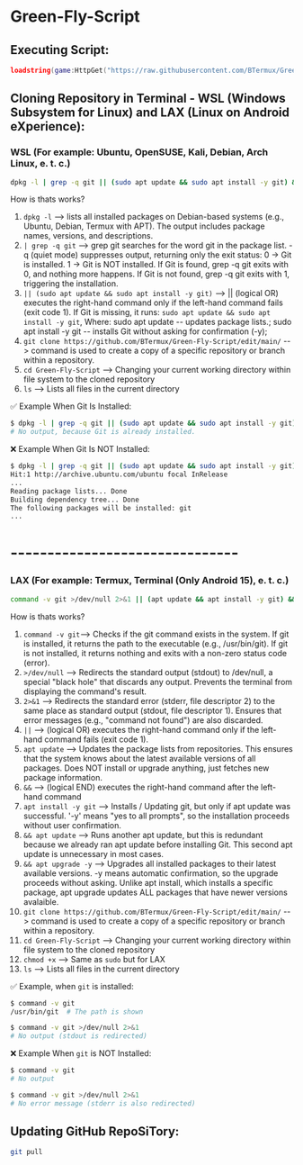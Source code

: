 # Green-Fly-Script
## Executing Script:
```lua
loadstring(game:HttpGet("https://raw.githubusercontent.com/BTermux/Green-Fly-Script/refs/heads/main/main_script.lua",true))()
```

## Cloning Repository in Terminal - WSL (Windows Subsystem for Linux) and LAX (Linux on Android eXperience):
### WSL (For example: Ubuntu, OpenSUSE, Kali, Debian, Arch Linux, e. t. c.)
```bash
dpkg -l | grep -q git || (sudo apt update && sudo apt install -y git) && sudo apt update && sudo apt upgrade -y && git clone https://github.com/BTermux/Green-Fly-Script.git && cd Green-Fly-Script && ls
```
How is thats works?
1. ```dpkg -l``` --> lists all installed packages on Debian-based systems (e.g., Ubuntu, Debian, Termux with APT). The output includes package names, versions, and descriptions.
2. ```| grep -q git``` --> grep git searches for the word git in the package list. -q (quiet mode) suppresses output, returning only the exit status: 0 → Git is installed. 1 → Git is NOT installed. If Git is found, grep -q git exits with 0, and nothing more happens. If Git is not found, grep -q git exits with 1, triggering the installation.
3. ```|| (sudo apt update && sudo apt install -y git)``` --> || (logical OR) executes the right-hand command only if the left-hand command fails (exit code 1).
If Git is missing, it runs: 
```sudo apt update && sudo apt install -y git```, Where: sudo apt update -- updates package lists.; sudo apt install -y git -- installs Git without asking for confirmation (-y);
4. ```git clone https://github.com/BTermux/Green-Fly-Script/edit/main/``` --> command is used to create a copy of a specific repository or branch within a repository.
5. ```cd Green-Fly-Script``` --> Changing your current working directory within file system to the cloned repository
6. ```ls``` --> Lists all files in the current directory

✅ Example When Git Is Installed:
```bash
$ dpkg -l | grep -q git || (sudo apt update && sudo apt install -y git)
# No output, because Git is already installed.
```
❌ Example When Git Is NOT Installed:
```bash
$ dpkg -l | grep -q git || (sudo apt update && sudo apt install -y git)
Hit:1 http://archive.ubuntu.com/ubuntu focal InRelease
...
Reading package lists... Done
Building dependency tree... Done
The following packages will be installed: git
...
```

# -------------------------------

### LAX (For example: Termux, Terminal (Only Android 15), e. t. c.)
```bash
command -v git >/dev/null 2>&1 || (apt update && apt install -y git) && apt update && apt upgrade -y && git clone https://github.com/BTermux/Green-Fly-Script.git && cd Green-Fly-Script && chmod +x * && ls
```
How is thats works?
1. ```command -v git```--> Checks if the git command exists in the system. If git is installed, it returns the path to the executable (e.g., /usr/bin/git). If git is not installed, it returns nothing and exits with a non-zero status code (error).
2. ```>/dev/null``` --> Redirects the standard output (stdout) to /dev/null, a special "black hole" that discards any output. Prevents the terminal from displaying the command's result.
3. ```2>&1``` --> Redirects the standard error (stderr, file descriptor 2) to the same place as standard output (stdout, file descriptor 1). Ensures that error messages (e.g., "command not found") are also discarded.
4. ```||``` --> (logical OR) executes the right-hand command only if the left-hand command fails (exit code 1).
5. ```apt update``` --> Updates the package lists from repositories. This ensures that the system knows about the latest available versions of all packages. Does NOT install or upgrade anything, just fetches new package information.
6. ```&&``` --> (logical END)  executes the right-hand command after the left-hand command
7. ```apt install -y git``` --> Installs / Updating git, but only if apt update was successful. '-y' means "yes to all prompts", so the installation proceeds without user confirmation.
8. ```&& apt update``` --> Runs another apt update, but this is redundant because we already ran apt update before installing Git. This second apt update is unnecessary in most cases.
9. ```&& apt upgrade -y``` --> Upgrades all installed packages to their latest available versions. -y means automatic confirmation, so the upgrade proceeds without asking. Unlike apt install, which installs a specific package, apt upgrade updates ALL packages that have newer versions avalaible.
10. ```git clone https://github.com/BTermux/Green-Fly-Script/edit/main/``` --> command is used to create a copy of a specific repository or branch within a repository.
11. ```cd Green-Fly-Script``` --> Changing your current working directory within file system to the cloned repository
12. ```chmod +x``` --> Same as ```sudo``` but for LAX 
13. ```ls``` --> Lists all files in the current directory

✅ Example, when ```git``` is installed:
```bash
$ command -v git
/usr/bin/git  # The path is shown

$ command -v git >/dev/null 2>&1
# No output (stdout is redirected)
```

❌ Example When ```git``` is NOT Installed:
```bash
$ command -v git
# No output

$ command -v git >/dev/null 2>&1
# No error message (stderr is also redirected)
```
## Updating GitHub RepoSiTory:
```bash
git pull
```
